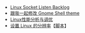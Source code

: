 
- [Linux Socket Listen Backlog](./snippet/docs/linux/others/backlog.md)
- [跟我一起修改 Gnome Shell theme](./snippet/docs/linux/others/customize-gnome-shell.md)
- [Linux性能分析与调优](./snippet/docs/linux/others/linux-performance-analysis-and-optimization.md)
- [设置 Linux 的分辨率](http://blog.csdn.net/smilematch/article/details/50482530)【[脚本](../../../bin/shell/set_display_resolution.py)】
